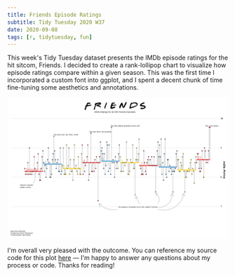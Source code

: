 ```yaml
---
title: Friends Episode Ratings
subtitle: Tidy Tuesday 2020 W37
date: 2020-09-08
tags: [r, tidytuesday, fun]
---
```


This week's Tidy Tuesday dataset presents the IMDb episode ratings for the hit sitcom, Friends. I decided to create a rank-lollipop chart to visualize how episode ratings compare within a given season. This was the first time I incorporated a custom font into ggplot, and I spent a decent chunk of time fine-tuning some aesthetics and annotations.


<p align="center">

<img src="https://github.com/OTStats/OT-TidyTuesday/raw/master/2020-09-08-friends/friends-episode-ratings.png"/>

</p>


I'm overall very pleased with the outcome. You can reference my source code for this plot [here](https://github.com/OTStats/OT-TidyTuesday/blob/master/2020-09-08-friends/friends.R) — I'm happy to answer any questions about my process or code. Thanks for reading!
